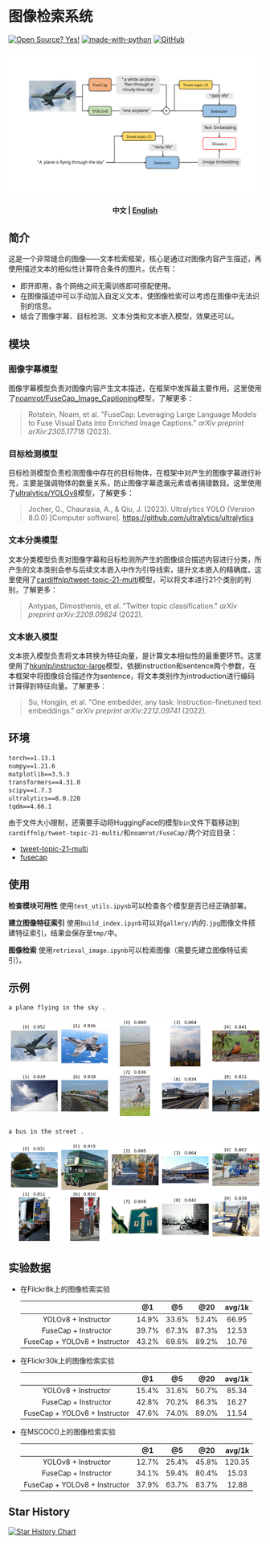 # 图像检索系统

[![Open Source? Yes!](https://badgen.net/badge/Open%20Source%20%3F/Yes%21/blue?icon=github)](https://github.com/Naereen/badges/) [![made-with-python](https://img.shields.io/badge/Made%20with-Python-1f425f.svg)](https://www.python.org/) [![GitHub](https://badgen.net/badge/icon/github?icon=github&label)](https://github.com)

![framework](img/framework.svg)

<h4 align="center">
    <p>
        <b>中文</b> |
        <a href="https://github.com/Aldenhovel/image-retrieval/blob/main/readme_en.md">English</a> 
    <p>
</h4>

## 简介

这是一个非常缝合的图像——文本检索框架，核心是通过对图像内容产生描述，再使用描述文本的相似性计算符合条件的图片。优点有：

- 即开即用，各个网络之间无需训练即可搭配使用。
- 在图像描述中可以手动加入自定义文本，使图像检索可以考虑在图像中无法识别的信息。
- 结合了图像字幕、目标检测、文本分类和文本嵌入模型，效果还可以。



## 模块

### 图像字幕模型

图像字幕模型负责对图像内容产生文本描述，在框架中发挥最主要作用。这里使用了[noamrot/FuseCap_Image_Captioning](https://hf-mirror.com/noamrot/FuseCap_Image_Captioning)模型，了解更多：

>
>
>Rotstein, Noam, et al. "FuseCap: Leveraging Large Language Models to Fuse Visual Data into Enriched Image Captions." *arXiv preprint arXiv:2305.17718* (2023).

### 目标检测模型

目标检测模型负责检测图像中存在的目标物体，在框架中对产生的图像字幕进行补充，主要是强调物体的数量关系，防止图像字幕遗漏元素或者搞错数目。这里使用了[ultralytics/YOLOv8](https://github.com/ultralytics/ultralytics)模型，了解更多：

>
>
>Jocher, G., Chaurasia, A., & Qiu, J. (2023). Ultralytics YOLO (Version 8.0.0) [Computer software]. https://github.com/ultralytics/ultralytics

### 文本分类模型

文本分类模型负责对图像字幕和目标检测所产生的图像综合描述内容进行分类，所产生的文本类别会参与后续文本嵌入中作为引导线索，提升文本嵌入的精确度。这里使用了[cardiffnlp/tweet-topic-21-multi](https://hf-mirror.com/cardiffnlp/tweet-topic-21-multi)模型，可以将文本进行21个类别的判别，了解更多：

>
>
>Antypas, Dimosthenis, et al. "Twitter topic classification." *arXiv preprint arXiv:2209.09824* (2022).

### 文本嵌入模型

文本嵌入模型负责将文本转换为特征向量，是计算文本相似性的最重要环节。这里使用了[hkunlp/instructor-large](https://hf-mirror.com/hkunlp/instructor-large)模型，依据instruction和sentence两个参数，在本框架中将图像综合描述作为sentence，将文本类别作为introduction进行编码计算得到特征向量。了解更多：

>
>
>Su, Hongjin, et al. "One embedder, any task: Instruction-finetuned text embeddings." *arXiv preprint arXiv:2212.09741* (2022).



## 环境

```
torch==1.13.1
numpy==1.21.6
matplotlib==3.5.3
transformers==4.31.0
scipy==1.7.3
ultralytics==8.0.228
tqdm==4.66.1
```

由于文件大小限制，还需要手动将HuggingFace的模型`bin`文件下载移动到`cardiffnlp/tweet-topic-21-multi/`和`noamrot/FuseCap/`两个对应目录：

- [tweet-topic-21-multi](https://hf-mirror.com/cardiffnlp/tweet-topic-21-multi/blob/main/pytorch_model.bin)
- [fusecap](https://hf-mirror.com/noamrot/FuseCap_Image_Captioning/blob/main/pytorch_model.bin)



## 使用

**检查模块可用性** 使用`test_utils.ipynb`可以检查各个模型是否已经正确部署。

**建立图像特征索引** 使用`build_index.ipynb`可以对`gallery/`内的`.jpg`图像文件搭建特征索引，结果会保存至`tmp/`中。

**图像检索** 使用`retrieval_image.ipynb`可以检索图像（需要先建立图像特征索引）。



## 示例

```
a plane flying in the sky .
```

![exam0](img/example0.png)

```
a bus in the street .
```

![exam1](img/example1.png)



## 实验数据

- 在Filckr8k上的图像检索实验

  |                               |  @1   |  @5   |  @20  | avg/1k |
  | :---------------------------: | :---: | :---: | :---: | :----: |
  |      YOLOv8 + Instructor      | 14.9% | 33.6% | 52.4% | 66.95  |
  |     FuseCap + Instructor      | 39.7% | 67.3% | 87.3% | 12.53  |
  | FuseCap + YOLOv8 + Instructor | 43.2% | 69.6% | 89.2% | 10.76  |

- 在Flickr30k上的图像检索实验

  |                               |  @1   |  @5   |  @20  | avg/1k |
  | :---------------------------: | :---: | :---: | :---: | :----: |
  |      YOLOv8 + Instructor      | 15.4% | 31.6% | 50.7% | 85.34  |
  |     FuseCap + Instructor      | 42.8% | 70.2% | 86.3% | 16.27  |
  | FuseCap + YOLOv8 + Instructor | 47.6% | 74.0% | 89.0% | 11.54  |

- 在MSCOCO上的图像检索实验

  |                               |  @1   |  @5   |  @20  | avg/1k |
  | :---------------------------: | :---: | :---: | :---: | :----: |
  |      YOLOv8 + Instructor      | 12.7% | 25.4% | 45.8% | 120.35 |
  |     FuseCap + Instructor      | 34.1% | 59.4% | 80.4% | 15.03  |
  | FuseCap + YOLOv8 + Instructor | 37.9% | 63.7% | 83.7% | 12.88  |



## Star History

[![Star History Chart](https://api.star-history.com/svg?repos=aldenhovel/image-retrieval&type=Date)](https://star-history.com/#aldenhovel/image-retrieval&Date)

